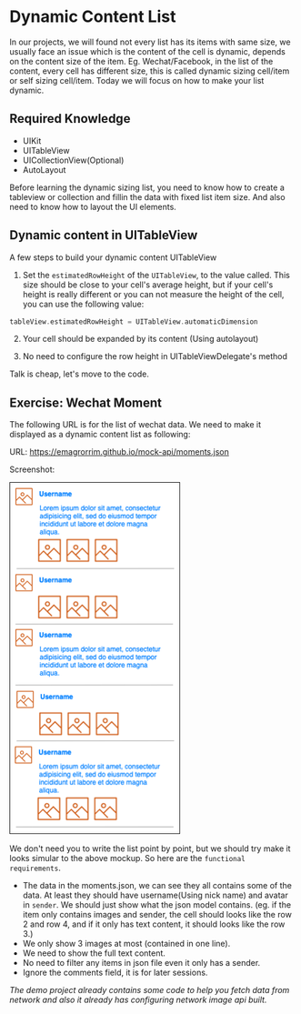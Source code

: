 # Dynamic Content List

In our projects, we will found not every list has its items with same size, we usually face an issue which is the content of the cell is dynamic, depends on the content size of the item. Eg. Wechat/Facebook, in the list of the content, every cell has different size, this is called dynamic sizing cell/item or self sizing cell/item. Today we will focus on how to make your list dynamic.

## Required Knowledge

- UIKit
- UITableView
- UICollectionView(Optional)
- AutoLayout

Before learning the dynamic sizing list, you need to know how to create a tableview or collection and fillin the data with fixed list item size. And also need to know how to layout the UI elements.

## Dynamic content in UITableView

A few steps to build your dynamic content UITableView

1. Set the `estimatedRowHeight` of the `UITableView`, to the value called. This size should be close to your cell's average height, but if your cell's height is really different or you can not measure the height of the cell, you can use the following value:

```swift
tableView.estimatedRowHeight = UITableView.automaticDimension
```

2. Your cell should be expanded by its content (Using autolayout)

3. No need to configure the row height in UITableViewDelegate's method

Talk is cheap, let's move to the code.

## Exercise: Wechat Moment

The following URL is for the list of wechat data. We need to make it displayed as a dynamic content list as following:

URL: https://emagrorrim.github.io/mock-api/moments.json

Screenshot:

<img src="./images/00-dynamic-list-mock-up.png" width=300>

We don't need you to write the list point by point, but we should try make it looks simular to the above mockup. So here are the `functional requirements`.

- The data in the moments.json, we can see they all contains some of the data. At least they should have username(Using nick name) and avatar in `sender`. We should just show what the json model contains. (eg. if the item only contains images and sender, the cell should looks like the row 2 and row 4, and if it only has text content, it should looks like the row 3.)
- We only show 3 images at most (contained in one line).
- We need to show the full text content.
- No need to filter any items in json file even it only has a sender.
- Ignore the comments field, it is for later sessions.

*The demo project already contains some code to help you fetch data from network and also it already has configuring network image api built.*

